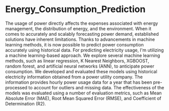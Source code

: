 # Energy_Consumption_Prediction

The usage of power directly affects the expenses associated with energy management, the distribution of energy, and the environment. When it comes to accurately and scalably forecasting power demand, established solutions have inherent limitations. Thanks to advancements in machine learning methods, it is now possible to predict power consumption accurately using historical data. For predicting electricity usage, I'm utilizing a machine learning-based approach. We explore several machine learning methods, such as linear regression, K Nearest Neighbors, XGBOOST, random forest, and artificial neural networks (ANN), to anticipate power consumption. We developed and evaluated these models using historical electricity information obtained from a power utility company. The information provides hourly power usage data for a year that has been pre-processed to account for outliers and missing data. The effectiveness of the models was evaluated using a number of evaluation metrics, such as Mean Absolute Error (MAE), Root Mean Squared Error (RMSE), and Coefficient of Determination (R2).
